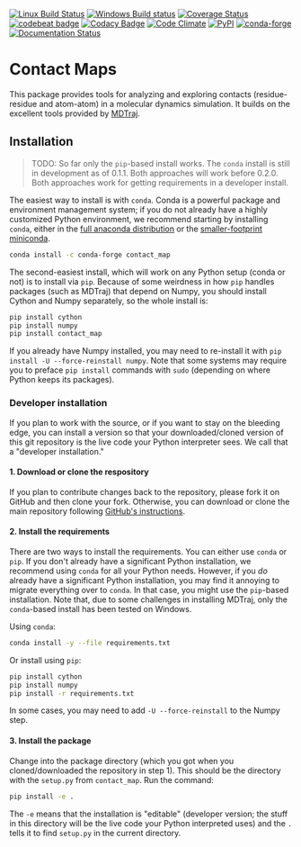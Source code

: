 [![Linux Build Status](https://travis-ci.org/dwhswenson/contact_map.svg?branch=master)](https://travis-ci.org/dwhswenson/contact_map)
[![Windows Build status](https://ci.appveyor.com/api/projects/status/em3fo96sjrg2vmcc/branch/master?svg=true)](https://ci.appveyor.com/project/dwhswenson/contact-map/branch/master)
[![Coverage Status](https://coveralls.io/repos/github/dwhswenson/contact_map/badge.svg?branch=master)](https://coveralls.io/github/dwhswenson/contact_map?branch=master)
[![codebeat badge](https://codebeat.co/badges/c7fb604a-35a8-4ccf-afea-18d6bd494726)](https://codebeat.co/projects/github-com-dwhswenson-contact_map-master)
[![Codacy Badge](https://api.codacy.com/project/badge/Grade/f7f3cf53698e4655ac8895f13fa5dea6)](https://www.codacy.com/app/dwhswenson/contact_map?utm_source=github.com&amp;utm_medium=referral&amp;utm_content=dwhswenson/contact_map&amp;utm_campaign=Badge_Grade)
[![Code Climate](https://codeclimate.com/github/dwhswenson/contact_map/badges/gpa.svg)](https://codeclimate.com/github/dwhswenson/contact_map)
[![PyPI](https://img.shields.io/pypi/v/contact-map.svg)](https://pypi.python.org/pypi/contact-map/)
[![conda-forge](https://img.shields.io/conda/v/conda-forge/contact_map.svg)](https://github.com/conda-forge/contact_map-feedstock)
[![Documentation Status](https://readthedocs.org/projects/contact-map/badge/?version=latest)](http://contact-map.readthedocs.io/en/latest/?badge=latest)



# Contact Maps

This package provides tools for analyzing and exploring contacts
(residue-residue and atom-atom) in a molecular dynamics simulation. It
builds on the excellent tools provided by [MDTraj](http://mdtraj.org).

## Installation

> TODO: So far only the `pip`-based install works. The `conda` install is
> still in development as of 0.1.1. Both approaches will work before 0.2.0.
> Both approaches work for getting requirements in a developer install.

The easiest way to install is with `conda`. Conda is a powerful package and
environment management system; if you do not already have a highly
customized Python environment, we recommend starting by installing `conda`,
either in the [full anaconda
distribution](https://www.anaconda.com/download/) or the [smaller-footprint
miniconda](https://conda.io/miniconda.html).

```bash
conda install -c conda-forge contact_map
```

The second-easiest install, which will work on any Python setup (conda or
not) is to install via `pip`. Because of some weirdness in how `pip` handles
packages (such as MDTraj) that depend on Numpy, you should install Cython
and Numpy separately, so the whole install is:

```bash
pip install cython
pip install numpy
pip install contact_map
```

If you already have Numpy installed, you may need to re-install it with `pip
install -U --force-reinstall numpy`. Note that some systems may require you
to preface `pip install` commands with `sudo` (depending on where Python
keeps its packages).


### Developer installation

If you plan to work with the source, or if you want to stay on the bleeding
edge, you can install a version so that your downloaded/cloned version of
this git repository is the live code your Python interpreter sees. We call
that a "developer installation."

#### 1. Download or clone the respository

If you plan to contribute changes back to the repository, please fork it on
GitHub and then clone your fork. Otherwise, you can download or clone the
main repository following [GitHub's
instructions](https://help.github.com/articles/cloning-a-repository/).

#### 2. Install the requirements

There are two ways to install the requirements. You can either use `conda`
or `pip`. If you don't already have a significant Python installation, we
recommend using `conda` for all your Python needs. However, if you *do*
already have a significant Python installation, you may find it annoying to
migrate everything over to `conda`. In that case, you might use the
`pip`-based installation. Note that, due to some challenges in installing
MDTraj, only the `conda`-based install has been tested on Windows.

Using `conda`:

```bash
conda install -y --file requirements.txt
```

Or install using `pip`:

```bash
pip install cython
pip install numpy
pip install -r requirements.txt
```

In some cases, you may need to add `-U --force-reinstall` to the Numpy step.

#### 3. Install the package

Change into the package directory (which you got when you cloned/downloaded
the repository in step 1). This should be the directory with the `setup.py`
from `contact_map`. Run the command:

```bash
pip install -e .
```

The `-e` means that the installation is "editable" (developer version; the
stuff in this directory will be the live code your Python interpreted uses)
and the `.` tells it to find `setup.py` in the current directory.
